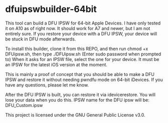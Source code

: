 # dfuipswbuilder-64bit
This tool can build a DFU IPSW for 64-bit Apple Devices. I have only tested it on A10 as of right now. It should work for A7 and newer, but I am not entirely sure. If you restore your device with a DFU IPSW, your device will be stuck in DFU mode afterwards.

To install this builder, clone it from this REPO, and then run chmod +x DFUipsw.sh, then type ./DFUipsw.sh (Enter sudo password when prompted to)
When it asks for an IPSW file, select the one for your device. It must be an IPSW for the latest iOS version at the moment.

This is mainly a proof of concept that you should be able to make a DFU IPSW and restore it without needing pwndfu mode on 64-bit iDevices.
If you have any questions, please let me know.

After the DFU IPSW is built, you can restore it via idevicerestore. You will lose your data when you do this.
IPSW name for the DFU ipsw will be: DFU_Custom.ipsw

This project is licensed under the GNU General Public License v3.0.
